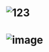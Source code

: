 # ![123](https://user-images.githubusercontent.com/89329117/142748734-b7c706d9-55c9-4957-b58a-14ac40a15e1a.jpg)

# ![image](https://user-images.githubusercontent.com/89329117/142748833-3890a561-c866-43d8-a999-91f674542098.png)
